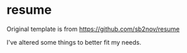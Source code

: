 # resume
Original template is from https://github.com/sb2nov/resume 

I've altered some things to better fit my needs.
